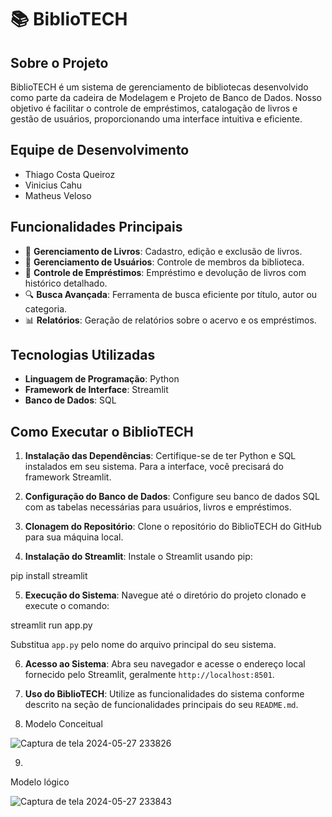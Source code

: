 # 📚 BiblioTECH

## Sobre o Projeto
BiblioTECH é um sistema de gerenciamento de bibliotecas desenvolvido como parte da cadeira de Modelagem e Projeto de Banco de Dados. Nosso objetivo é facilitar o controle de empréstimos, catalogação de livros e gestão de usuários, proporcionando uma interface intuitiva e eficiente.

## Equipe de Desenvolvimento
- Thiago Costa Queiroz
- Vinicius Cahu
- Matheus Veloso

## Funcionalidades Principais
- 📖 **Gerenciamento de Livros**: Cadastro, edição e exclusão de livros.
- 👤 **Gerenciamento de Usuários**: Controle de membros da biblioteca.
- 📅 **Controle de Empréstimos**: Empréstimo e devolução de livros com histórico detalhado.
- 🔍 **Busca Avançada**: Ferramenta de busca eficiente por título, autor ou categoria.
- 📊 **Relatórios**: Geração de relatórios sobre o acervo e os empréstimos.

## Tecnologias Utilizadas
- **Linguagem de Programação**: Python
- **Framework de Interface**: Streamlit
- **Banco de Dados**: SQL

## Como Executar o BiblioTECH

1. **Instalação das Dependências**: Certifique-se de ter Python e SQL instalados em seu sistema. Para a interface, você precisará do framework Streamlit.

2. **Configuração do Banco de Dados**: Configure seu banco de dados SQL com as tabelas necessárias para usuários, livros e empréstimos.

3. **Clonagem do Repositório**: Clone o repositório do BiblioTECH do GitHub para sua máquina local.

4. **Instalação do Streamlit**: Instale o Streamlit usando pip:

pip install streamlit

5. **Execução do Sistema**: Navegue até o diretório do projeto clonado e execute o comando:

streamlit run app.py

Substitua `app.py` pelo nome do arquivo principal do seu sistema.

6. **Acesso ao Sistema**: Abra seu navegador e acesse o endereço local fornecido pelo Streamlit, geralmente `http://localhost:8501`.

7. **Uso do BiblioTECH**: Utilize as funcionalidades do sistema conforme descrito na seção de funcionalidades principais do seu `README.md`.
8. Modelo Conceitual

![Captura de tela 2024-05-27 233826](https://github.com/Viniciuscahu/projetobd/assets/142367401/b8be7ea1-bee6-4c50-81d1-314ff7b67b8a)

9. 
Modelo lógico

![Captura de tela 2024-05-27 233843](https://github.com/Viniciuscahu/projetobd/assets/142367401/eb5d49bf-7f17-4ea7-aac2-502d10837f38)








